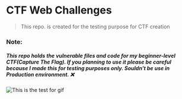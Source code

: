 # CTF Web Challenges

> This repo. is created for the testing purpose for CTF creation

### Note:

##### This repo holds the vulnerable files and code for my beginner-level CTF(Capture The Flag). If you planning to use  it please be careful because I made this for testing purposes only. Souldn't be use in Production environment.       ❌


![This is the test for gif](https://media.giphy.com/media/OrSb2k3awpfxRZVvVO/giphy.gif)
